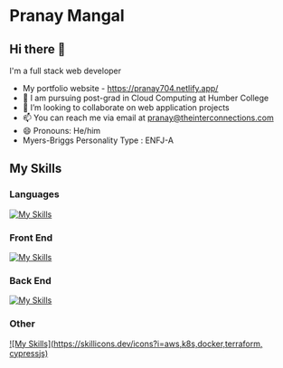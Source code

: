# Pranay Mangal
## Hi there 👋

  I'm a full stack web developer
- My portfolio website - https://pranay704.netlify.app/
- 🔭 I am pursuing post-grad in Cloud Computing at Humber College
- 👯 I’m looking to collaborate on web application projects
- 📫 You can reach me via email at pranay@theinterconnections.com
- 😄 Pronouns: He/him
- Myers-Briggs Personality Type : ENFJ-A

## My Skills

### Languages
[![My Skills](https://skillicons.dev/icons?i=python,js,ts,cs,php)](https://skillicons.dev)

### Front End

[![My Skills](https://skillicons.dev/icons?i=html,css,react,tailwind,sass,bootstrap,jquery,github)](https://skillicons.dev)

### Back End

[![My Skills](https://skillicons.dev/icons?i=django,nodejs,express,mongodb,graphql,dotnet,laravel)](https://skillicons.dev)

### Other
[![My Skills](https://skillicons.dev/icons?i=aws,k8s,docker,terraform, cypressjs)](https://skillicons.dev)
